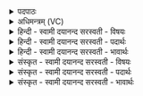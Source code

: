 <details><summary>पदपाठः</summary>

स॒मुद्राय॑। त्वा॒। वाता॑य। स्वाहा॑। स॒रि॒राय॑। त्वा॒। वाता॑य॒। स्वाहा॑। अ॒ना॒धृष्याय॑। त्वा॒। वाता॑य। स्वाहा॑। अ॒प्र॒ति॒धृ॒ष्यायेत्य॑प्रति॑ऽधृ॒ष्याय॑। त्वा॒। वाता॑य। स्वाहा॑। अ॒व॒स्यवे॑ त्वा॒। वाता॑य। स्वाहा॑। अ॒शि॒मि॒दायेत्य॑शिमि॒ऽदाय॑। त्वा॒। वाता॑य। स्वाहा॑। ७।
</details>

<details><summary>अधिमन्त्रम् (VC)</summary>

- वातो देवता
- दीर्घतमा ऋषिः
- अष्टिः
- मध्यमः
</details>

<details><summary>हिन्दी - स्वामी दयानन्द सरस्वती  - विषयः</summary>

फिर विवाह किये स्त्रीपुरुष क्या करें, इस विषय को अगले मन्त्र में कहा है ॥
</details>

<details><summary>हिन्दी - स्वामी दयानन्द सरस्वती  - पदार्थः</summary>

पदार्थान्वयभाषाः -  हे स्त्रि वा पुरुष ! मैं (स्वाहा) सत्य से (समुद्राय) आकाश में चलने के अर्थ (वाताय) वायुविद्या वा वायु के शोधन के लिये (त्वा) तुझको (स्वाहा) सत्यक्रिया से (सरिराय) जल के तथा (वाताय) घर के वायु के शोधने के लिये (त्वा) तुझको (स्वाहा) सत्यवाणी से (अनाधृष्याय) भय और धमकाने से रहित होने के लिये (वाताय) ओषधिस्थ वायु के जानने को (त्वा) तुझको (स्वाहा) सत्यवाणी वा क्रिया से (अप्रतिधृष्याय) नहीं धमकाने योग्यों के प्रति वर्त्तमान के अर्थ (वाताय) वायु के वेग की गति जानने के लिये (त्वा) तुझको (स्वाहा) सत्यक्रिया से (अवस्यवे) अपनी रक्षा चाहनेवाले के अर्थ तथा (वाताय) प्राणशक्ति को विशेष जानने के लिये (त्वा) तुझको और (स्वाहा) सत्यक्रिया से (अशिमिदाय) भोग्य अन्न जिसमें स्नेह करनेवाला है, उस रस और (वाताय) उदान वायु के लिये (त्वा) तुझको समीप स्वीकार करता हूँ ॥७ ॥
</details>

<details><summary>हिन्दी - स्वामी दयानन्द सरस्वती  - भावार्थः</summary>

भावार्थभाषाः -  इस मन्त्र में पूर्व मन्त्र में से (उप, यच्छामि) इन पदों की अनुवृत्ति आती है। विवाह किये हुए स्त्री-पुरुष सृष्टिविद्या की उन्नति के लिये प्रयत्न किया करें ॥७ ॥
</details>

<details><summary>संस्कृत - स्वामी दयानन्द सरस्वती  - विषयः</summary>

पुनः कृतविवाहौ स्त्रीपुंसौ किं कुर्यातामित्याह ॥
</details>

<details><summary>संस्कृत - स्वामी दयानन्द सरस्वती  - पदार्थः</summary>

पदार्थान्वयभाषाः -  हे स्त्रि पुरुष वाऽहं स्वाहा समुद्राय वाताय त्वा स्वाहा सरिराय वाताय त्वा स्वाहाऽनाधृष्याय वाताय त्वा स्वाहाऽप्रतिधृष्याय वाताय त्वा स्वाहाऽवस्यवे वाताय त्वा स्वाहाऽशिमिदाय वाताय त्वोपयच्छामि ॥७ ॥
</details>

<details><summary>संस्कृत - स्वामी दयानन्द सरस्वती  - भावार्थः</summary>

भावार्थभाषाः -  अत्र पूर्वस्मान्मन्त्रादुपयच्छामिति पदे अनुवर्त्तेते। कृतविवाहौ स्त्री-पुरुषौ सृष्टिविद्योन्नतये प्रयतेयाताम् ॥७ ॥
</details>